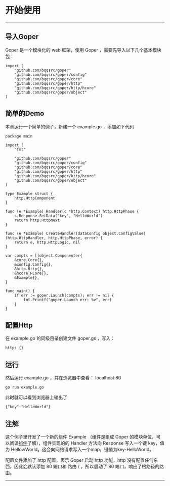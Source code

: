 # 开始使用

---
## 导入Goper
Goper 是一个模块化的 web 框架，使用 Goper ，需要先导入以下几个基本模块包：
```
import (
	"github.com/bqqsrc/goper"
	"github.com/bqqsrc/goper/config"
	"github.com/bqqsrc/goper/core"
	"github.com/bqqsrc/goper/http"
	"github.com/bqqsrc/goper/http/hcore"
	"github.com/bqqsrc/goper/object"
)
```

## 简单的Demo
本章运行一个简单的例子，新建一个 example.go ，添加如下代码
```
package main

import (
	"fmt"

	"github.com/bqqsrc/goper"
	"github.com/bqqsrc/goper/config"
	"github.com/bqqsrc/goper/core"
	"github.com/bqqsrc/goper/http"
	"github.com/bqqsrc/goper/http/hcore"
	"github.com/bqqsrc/goper/object"
)

type Example struct {
	http.HttpComponent
}

func (e *Example) Handler(c *http.Context) http.HttpPhase {
	c.Response.SetData("key", "HelloWorld")
	return http.HttpNext
}

func (e *Example) CreateHandler(dataConfig object.ConfigValue) (http.HttpHandler, http.HttpPhase, error) {
	return e, http.HttpLogic, nil
}

var compts = []object.Componenter{
	&core.Core{},
	&config.Config{},
	&http.Http{},
	&hcore.HCore{},
	&Example{},
}

func main() {
	if err := goper.Launch(compts); err != nil {
		fmt.Printf("goper.Launch err: %v", err)
	}
}
```

## 配置Http
在 example.go 的同级目录创建文件 goper.gs ，写入：
```
http: {}
```

## 运行
然后运行 example.go ，并在浏览器中查看： localhost:80
```
go run example.go
```

此时就可以看到浏览器上输出了
```
{"key":"HelloWorld"}
```

## 注解
这个例子里开发了一个新的组件 Example （组件是组成 Goper 的模块单位，可以阅读[组件](https://github.com/bqqsrc/documents/blob/main/1.goper/4.%E7%BB%84%E4%BB%B6%E7%9A%84%E5%AE%9A%E4%B9%89.md)了解），组件实现的的 Handler 方法向 Response 写入一个键 key，值为 HellowWorld。这会向网络请求写入一个map，键值为key-HelloWorld。

配置文件添加了 http 配置，表示 Goper 启动 http 功能，http 没有配置任何东西，因此会默认添加 80 端口和 路由 / ，所以启动了 80 端口，响应了根路径的路由。

---